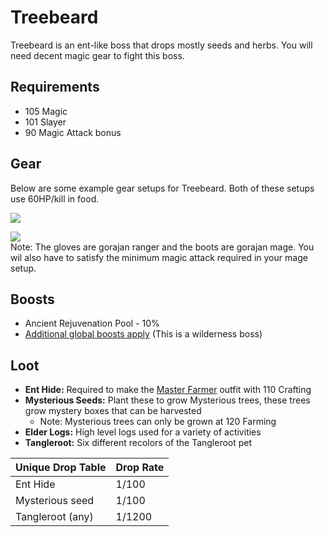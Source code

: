 # Treebeard

Treebeard is an ent-like boss that drops mostly seeds and herbs. You will need decent magic gear to fight this boss.

## Requirements

* 105 Magic
* 101 Slayer
* 90 Magic Attack bonus

## Gear

Below are some example gear setups for Treebeard. Both of these setups use 60HP/kill in food.

![](../../.gitbook/assets/treebeard\_setup1.png)

![](../../.gitbook/assets/treebeard\_setup2.png)\
Note: The gloves are gorajan ranger and the boots are gorajan mage. You wil also have to satisfy the minimum magic attack required in your mage setup.

## Boosts

* Ancient Rejuvenation Pool - 10%
* [Additional global boosts apply](../../skills/combat-skills.md#boosts) (This is a wilderness boss)

## Loot

* **Ent Hide:** Required to make the [Master Farmer](../../custom-items/equippables/#master-farmer-outfit) outfit with 110 Crafting
* **Mysterious Seeds:** Plant these to grow Mysterious trees, these trees grow mystery boxes that can be harvested
  * Note: Mysterious trees can only be grown at 120 Farming
* **Elder Logs:** High level logs used for a variety of activities
* **Tangleroot:** Six different recolors of the Tangleroot pet

| **Unique Drop Table** | **Drop Rate** |
| --------------------- | ------------- |
| Ent Hide              | 1/100         |
| Mysterious seed       | 1/100         |
| Tangleroot (any)      | 1/1200        |
